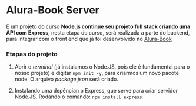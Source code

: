# Alura-Book Server 

É um projeto do curso **Node.js continue seu projeto full stack criando uma API com Express**, nesta etapa do curso, será realizada a parte do backend, para integrar com o front end que já foi desenvolvido no [Alura-Book](https://github.com/Rodrigo-Sousa/alura-book)

### Etapas do projeto

1. Abrir o _terminal_ (já instalamos o Node.JS, pois ele é fundamental para o nosso projeto) e digitar `npm init -y`, para criarmos um novo pacote node. O arquivo _package.json_ será criado.

2. Instalando uma depêncian o Express, que serve para criar servidor Node.JS. Rodando o comando: `npm install express`